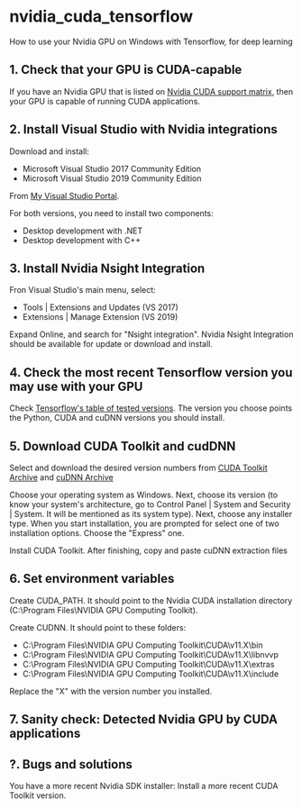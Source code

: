 # nvidia_cuda_tensorflow
How to use your Nvidia GPU on Windows with Tensorflow, for deep learning

## 1. Check that your GPU is CUDA-capable

If you have an Nvidia GPU that is listed on [Nvidia CUDA support matrix](https://developer.nvidia.com/cuda-gpus), then your GPU is capable of running CUDA applications.

## 2. Install Visual Studio with Nvidia integrations

Download and install:

* Microsoft Visual Studio 2017 Community Edition
* Microsoft Visual Studio 2019 Community Edition

From [My Visual Studio Portal](https://my.visualstudio.com/Downloads).

For both versions, you need to install two components:

* Desktop development with .NET
* Desktop development with C++

## 3. Install Nvidia Nsight Integration

Fron Visual Studio's main menu, select:

* Tools | Extensions and Updates (VS 2017)
* Extensions | Manage Extension (VS 2019)

Expand Online, and search for "Nsight integration". Nvidia Nsight Integration should be available for update or download and install.


## 4. Check the most recent Tensorflow version you may use with your GPU

Check [Tensorflow's table of tested versions](https://www.tensorflow.org/install/source#gpu). The version you choose points the Python, CUDA and cuDNN versions you should install.


## 5. Download CUDA Toolkit and cudDNN

Select and download the desired version numbers from [CUDA Toolkit Archive](https://developer.nvidia.com/cuda-toolkit-archive) and [cuDNN Archive](https://developer.nvidia.com/rdp/cudnn-archive)

Choose your operating system as Windows. Next, choose its version (to know your system's architecture, go to Control Panel | System and Security | System. It will be mentioned as its system type). Next, choose any installer type. When you start installation, you are prompted for select one of two installation options. Choose the "Express" one.

Install CUDA Toolkit. After finishing, copy and paste cuDNN extraction files 


## 6. Set environment variables

Create CUDA_PATH. It should point to the Nvidia CUDA installation directory (C:\Program Files\NVIDIA GPU Computing Toolkit).

Create CUDNN. It should point to these folders:

- C:\Program Files\NVIDIA GPU Computing Toolkit\CUDA\v11.X\bin
- C:\Program Files\NVIDIA GPU Computing Toolkit\CUDA\v11.X\libnvvp
- C:\Program Files\NVIDIA GPU Computing Toolkit\CUDA\v11.X\extras
- C:\Program Files\NVIDIA GPU Computing Toolkit\CUDA\v11.X\include

Replace the "X" with the version number you installed.


## 7. Sanity check: Detected Nvidia GPU by CUDA applications


## ?. Bugs and solutions

You have a more recent Nvidia SDK installer: Install a more recent CUDA Toolkit version.
